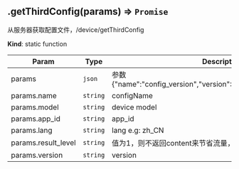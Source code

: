 <a name="module_miot/service/smarthome.getThirdConfig"></a>

## .getThirdConfig(params) ⇒ <code>Promise</code>
从服务器获取配置文件，/device/getThirdConfig

**Kind**: static function  

| Param | Type | Description |
| --- | --- | --- |
| params | <code>json</code> | 参数 {"name":"config_version","version":1,"lang":"en","app_id":"XXX"} |
| params.name | <code>string</code> | configName |
| params.model | <code>string</code> | device model |
| params.app_id | <code>string</code> | app_id |
| params.lang | <code>string</code> | lang e.g: zh_CN |
| params.result_level | <code>string</code> | 值为1，则不返回content来节省流量， 默认为0 |
| params.version | <code>string</code> | version |

